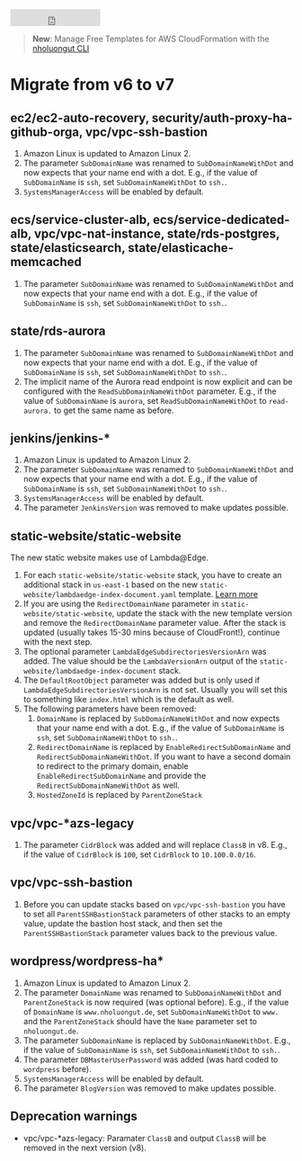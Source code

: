 <iframe src="https://ghbtns.com/github-btn.html?user=nholuongut&repo=aws-cf-templates&type=star&count=true&size=large" frameborder="0" scrolling="0" width="160px" height="30px"></iframe>

> **New**: Manage Free Templates for AWS CloudFormation with the [nholuongut CLI](./cli/)

# Migrate from v6 to v7

## ec2/ec2-auto-recovery, security/auth-proxy-ha-github-orga, vpc/vpc-ssh-bastion

1. Amazon Linux is updated to Amazon Linux 2.
2. The parameter `SubDomainName` was renamed to `SubDomainNameWithDot` and now expects that your name end with a dot. E.g., if the value of `SubDomainName` is `ssh`, set `SubDomainNameWithDot` to `ssh.`.
3. `SystemsManagerAccess` will be enabled by default.

## ecs/service-cluster-alb, ecs/service-dedicated-alb, vpc/vpc-nat-instance, state/rds-postgres, state/elasticsearch, state/elasticache-memcached

1. The parameter `SubDomainName` was renamed to `SubDomainNameWithDot` and now expects that your name end with a dot. E.g., if the value of `SubDomainName` is `ssh`, set `SubDomainNameWithDot` to `ssh.`.

## state/rds-aurora

1. The parameter `SubDomainName` was renamed to `SubDomainNameWithDot` and now expects that your name end with a dot. E.g., if the value of `SubDomainName` is `ssh`, set `SubDomainNameWithDot` to `ssh.`.
2. The implicit name of the Aurora read endpoint is now explicit and can be configured with the `ReadSubDomainNameWithDot` parameter. E.g., if the value of `SubDomainName` is `aurora`, set `ReadSubDomainNameWithDot` to `read-aurora.` to get the same name as before.

## jenkins/jenkins-*

1. Amazon Linux is updated to Amazon Linux 2.
2. The parameter `SubDomainName` was renamed to `SubDomainNameWithDot` and now expects that your name end with a dot. E.g., if the value of `SubDomainName` is `ssh`, set `SubDomainNameWithDot` to `ssh.`.
3. `SystemsManagerAccess` will be enabled by default.
4. The parameter `JenkinsVersion` was removed to make updates possible.

## static-website/static-website

The new static website makes use of Lambda@Edge.

1. For each `static-website/static-website` stack, you have to create an additional stack in `us-east-1` based on the new `static-website/lambdaedge-index-document.yaml` template. [Learn more](./static-website/)
2. If you are using the `RedirectDomainName` parameter in `static-website/static-website`, update the stack with the new template version and remove the `RedirectDomainName` parameter value. After the stack is updated (usually takes 15-30 mins because of CloudFront!), continue with the next step.
3. The optional parameter `LambdaEdgeSubdirectoriesVersionArn` was added. The value should be the `LambdaVersionArn` output of the `static-website/lambdaedge-index-document` stack.
4. The `DefaultRootObject` parameter was added but is only used if `LambdaEdgeSubdirectoriesVersionArn` is not set. Usually you will set this to something like `index.html` which is the default as well.
5. The following parameters have been removed:
    1. `DomainName` is replaced by `SubDomainNameWithDot` and now expects that your name end with a dot. E.g., if the value of `SubDomainName` is `ssh`, set `SubDomainNameWithDot` to `ssh.`.
    2. `RedirectDomainName` is replaced by `EnableRedirectSubDomainName` and `RedirectSubDomainNameWithDot`. If you want to have a second domain to redirect to the primary domain, enable `EnableRedirectSubDomainName` and provide the `RedirectSubDomainNameWithDot` as well.
    3. `HostedZoneId` is replaced by `ParentZoneStack`

## vpc/vpc-*azs-legacy

1. The parameter `CidrBlock` was added and will replace `ClassB` in v8. E.g., if the value of `CidrBlock` is `100`, set `CidrBlock` to `10.100.0.0/16`.

## vpc/vpc-ssh-bastion

1. Before you can update stacks based on `vpc/vpc-ssh-bastion` you have to set all `ParentSSHBastionStack` parameters of other stacks to an empty value, update the bastion host stack, and then set the `ParentSSHBastionStack` parameter values back to the previous value.

## wordpress/wordpress-ha*

1. Amazon Linux is updated to Amazon Linux 2.
2. The parameter `DomainName` was renamed to `SubDomainNameWithDot` and `ParentZoneStack` is now required (was optional before). E.g., if the value of `DomainName` is `www.nholuongut.de`, set `SubDomainNameWithDot` to `www.` and the `ParentZoneStack` should have the `Name` parameter set to `nholuongut.de`.
3. The parameter `SubDomainName` is replaced by `SubDomainNameWithDot`. E.g., if the value of `SubDomainName` is `ssh`, set `SubDomainNameWithDot` to `ssh.`.
4. The parameter `DBMasterUserPassword` was added (was hard coded to `wordpress` before).
5. `SystemsManagerAccess` will be enabled by default.
6. The parameter `BlogVersion` was removed to make updates possible.

## Deprecation warnings

* vpc/vpc-*azs-legacy: Paramater `ClassB` and output `ClassB` will be removed in the next version (v8).

